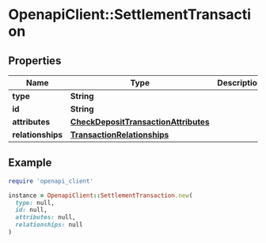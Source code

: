 # OpenapiClient::SettlementTransaction

## Properties

| Name | Type | Description | Notes |
| ---- | ---- | ----------- | ----- |
| **type** | **String** |  | [optional] |
| **id** | **String** |  | [optional] |
| **attributes** | [**CheckDepositTransactionAttributes**](CheckDepositTransactionAttributes.md) |  |  |
| **relationships** | [**TransactionRelationships**](TransactionRelationships.md) |  |  |

## Example

```ruby
require 'openapi_client'

instance = OpenapiClient::SettlementTransaction.new(
  type: null,
  id: null,
  attributes: null,
  relationships: null
)
```

